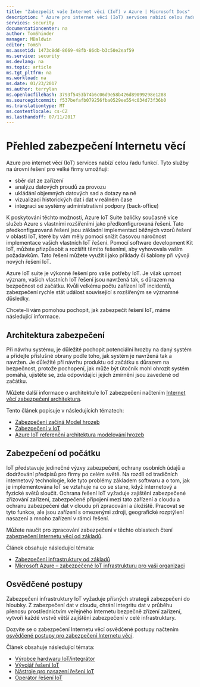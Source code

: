 ```yaml
---
title: "Zabezpečit vaše Internet věcí (IoT) v Azure | Microsoft Docs"
description: " Azure pro internet věcí (IoT) services nabízí celou řadu funkcí. Tento článek vám pomůže pochopit postup zabezpečení vašich vlastních IoT řešení v Azure. "
services: security
documentationcenter: na
author: TomShinder
manager: MBaldwin
editor: TomSh
ms.assetid: 1473c8dd-8669-48fb-86db-b3c50e2eaf59
ms.service: security
ms.devlang: na
ms.topic: article
ms.tgt_pltfrm: na
ms.workload: na
ms.date: 01/23/2017
ms.author: terrylan
ms.openlocfilehash: 3793f5453b74b6c06d9e58b426d89099298e1288
ms.sourcegitcommit: f537befafb079256fba0529ee554c034d73f36b0
ms.translationtype: MT
ms.contentlocale: cs-CZ
ms.lasthandoff: 07/11/2017
---
```

# <a name="internet-of-things-security-overview"></a>Přehled zabezpečení Internetu věcí
Azure pro internet věcí (IoT) services nabízí celou řadu funkcí. Tyto služby na úrovni řešení pro velké firmy umožňují:

* sběr dat ze zařízení
* analýzu datových proudů za provozu
* ukládání objemných datových sad a dotazy na ně
* vizualizaci historických dat i dat v reálném čase
* integraci se systémy administrativní podpory (back-office)

K poskytování těchto možnosti, Azure IoT Suite balíčky současně více služeb Azure s vlastními rozšířeními jako předkonfigurovaná řešení. Tato předkonfigurovaná řešení jsou základní implementací běžných vzorů řešení v oblasti IoT, které by vám měly pomoci snížit časovou náročnost implementace vašich vlastních IoT řešení. Pomocí software development Kit IoT, můžete přizpůsobit a rozšířit těmito řešeními, aby vyhovovala vaším požadavkům. Tato řešení můžete využít i jako příklady či šablony při vývoji nových řešení IoT.

Azure IoT suite je výkonné řešení pro vaše potřeby IoT. Je však upmost význam, vašich vlastních IoT řešení jsou navržená tak, s důrazem na bezpečnost od začátku. Kvůli velkému počtu zařízení IoT incidentů, zabezpečení rychle stát událost související s rozšířeným se významné důsledky.

Chcete-li vám pomohou pochopit, jak zabezpečit řešení IoT, máme následující informace.

## <a name="security-architecture"></a>Architektura zabezpečení
Při návrhu systému, je důležité pochopit potenciální hrozby na daný systém a přidejte příslušné obrany podle toho, jak systém je navržená tak a navržen. Je důležité při návrhu produktu od začátku s důrazem na bezpečnost, protože pochopení, jak může být útočník mohl ohrozit systém pomáhá, ujistěte se, zda odpovídající jejich zmírnění jsou zavedené od začátku.

Můžete další informace o architektuře IoT zabezpečení načtením [Internet věcí zabezpečení architektura](../iot-suite/iot-security-architecture.md).

Tento článek popisuje v následujících tématech:

* [Zabezpečení začíná Model hrozeb](../iot-suite/iot-security-architecture.md#security-starts-with-a-threat-model)
* [Zabezpečení v IoT](../iot-suite/iot-security-architecture.md#security-in-iot)
* [Azure IoT referenční architektura modelování hrozeb](../iot-suite/iot-security-architecture.md#threat-modeling-the-azure-iot-reference-architecture)

## <a name="security-from-the-ground-up"></a>Zabezpečení od počátku
IoT představuje jedinečné výzvy zabezpečení, ochrany osobních údajů a dodržování předpisů pro firmy po celém světě. Na rozdíl od tradičních internetový technologie, kde tyto problémy základem softwaru a o tom, jak je implementována IoT se vztahuje na co se stane, když internetový a fyzické světů sloučit. Ochrana řešení IoT vyžaduje zajištění zabezpečené zřizování zařízení, zabezpečené připojení mezi tato zařízení a cloudu a ochranu zabezpečení dat v cloudu při zpracování a úložiště. Pracovat se tyto funkce, ale jsou zařízení s omezenými zdroji, geografické rozptýlení nasazení a mnoho zařízení v rámci řešení.

Můžete naučit pro zpracování zabezpečení v těchto oblastech čtení [zabezpečení Internetu věcí od základů](../iot-suite/securing-iot-ground-up.md).

Článek obsahuje následující témata:

* [Zabezpečení infrastruktury od základů](../iot-suite/securing-iot-ground-up.md#secure-infrastructure-from-the-ground-up)
* [Microsoft Azure – zabezpečené IoT infrastrukturu pro vaši organizaci](../iot-suite/securing-iot-ground-up.md#microsoft-azure---secure-iot-infrastructure-for-your-business)

## <a name="best-practices"></a>Osvědčené postupy
Zabezpečení infrastruktury IoT vyžaduje přísných strategii zabezpečení do hloubky. Z zabezpečení dat v cloudu, chrání integritu dat v průběhu přenosu prostřednictvím veřejného Internetu bezpečně zřízení zařízení, vytvoří každé vrstvě větší zajištění zabezpečení v celé infrastruktury.

Dozvíte se o zabezpečení Internetu věcí osvědčené postupy načtením [osvědčené postupy pro zabezpečení Internetu věcí](../iot-suite/iot-security-best-practices.md).

Článek obsahuje následující témata:

* [Výrobce hardwaru IoT/integrátor](../iot-suite/iot-security-best-practices.md#iot-hardware-manufacturerintegrator)
* [Vývojář řešení IoT](../iot-suite/iot-security-best-practices.md#iot-solution-developer)
* [Nástroje pro nasazení řešení IoT](../iot-suite/iot-security-best-practices.md#iot-solution-deployer)
* [Operátor řešení IoT](../iot-suite/iot-security-best-practices.md#iot-solution-operator)
